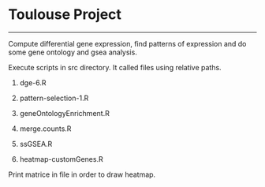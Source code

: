 # Toulouse Project

---

Compute differential gene expression, find patterns of expression and do some gene ontology and gsea analysis.  

Execute scripts in src directory. It called files using relative paths.

1. dge-6.R

2. pattern-selection-1.R

3. geneOntologyEnrichment.R 

4. merge.counts.R

5. ssGSEA.R

6. heatmap-customGenes.R 

Print matrice in file in order to draw heatmap.  


